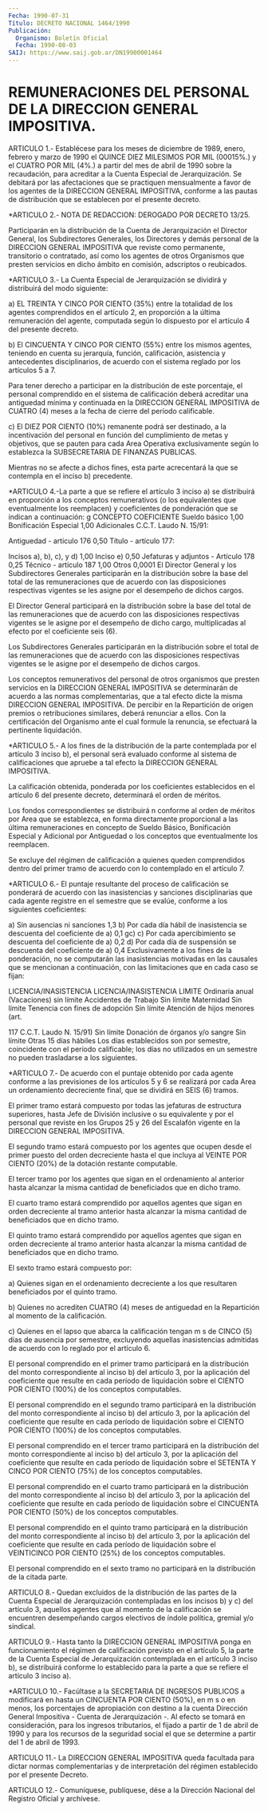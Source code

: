 ```yaml
---
Fecha: 1990-07-31
Título: DECRETO NACIONAL 1464/1990
Publicación:
  Organismo: Boletín Oficial
  Fecha: 1990-08-03
SAIJ: https://www.saij.gob.ar/DN19900001464
---
```

# REMUNERACIONES DEL PERSONAL DE LA DIRECCION GENERAL IMPOSITIVA.

<a id="1"></a>
ARTICULO 1.- Establécese para los meses de diciembre de 1989, enero, febrero y marzo de 1990 el QUINCE DIEZ MILESIMOS POR MIL (00015%.) y el CUATRO POR MIL (4%.) a partir del mes de abril de 1990 sobre la recaudación, para acreditar a la Cuenta Especial de Jerarquización. Se debitará por las afectaciones que se practiquen mensualmente a favor de los agentes de la DIRECCION GENERAL IMPOSITIVA, conforme a las pautas de distribución que se establecen por el presente decreto.

<a id="2"></a>
*ARTICULO 2.- NOTA DE REDACCION: DEROGADO POR DECRETO 13/25.

Participarán en la distribución de la Cuenta de Jerarquización el Director General, los Subdirectores Generales, los Directores y demás personal de la DIRECCION GENERAL IMPOSITIVA que reviste como permanente, transitorio o contratado, así como los agentes de otros Organismos que presten servicios en dicho ámbito en comisión, adscriptos o reubicados.

<a id="3"></a>
*ARTICULO 3.- La Cuenta Especial de Jerarquización se dividirá y distribuirá del modo siguiente:

a) EL TREINTA Y CINCO POR CIENTO (35%) entre la totalidad de los agentes comprendidos en el artículo 2, en proporción a la última remuneración del agente, computada según lo dispuesto por el artículo 4 del presente decreto.

b) El CINCUENTA Y CINCO POR CIENTO (55%) entre los mismos agentes, teniendo en cuenta su jerarquía, función, calificación, asistencia y antecedentes disciplinarios, de acuerdo con el sistema reglado por los artículos 5 a 7.

Para tener derecho a participar en la distribución de este porcentaje, el personal comprendido en el sistema de calificación deberá acreditar una antiguedad mínima y continuada en la DIRECCION GENERAL IMPOSITIVA de CUATRO (4) meses a la fecha de cierre del período calificable.

c) El DIEZ POR CIENTO (10%) remanente podrá ser destinado, a la incentivación del personal en función del cumplimiento de metas y objetivos, que se pauten para cada Area Operativa exclusivamente según lo establezca la SUBSECRETARIA DE FINANZAS PUBLICAS.

Mientras no se afecte a dichos fines, esta parte acrecentará la que se contempla en el inciso b) precedente.

<a id="4"></a>
*ARTICULO 4.-La parte a que se refiere el artículo 3 inciso a) se distribuirá en proporción a los conceptos remunerativos (o los equivalentes que eventualmente los reemplacen) y coeficientes de ponderación que se indican a continuación: g CONCEPTO COEFICIENTE Sueldo básico 1,00 Bonificación Especial 1,00 Adicionales C.C.T. Laudo N. 15/91:

Antiguedad - articulo 176 0,50 Título - artículo 177:

Incisos a), b), c), y d) 1,00 Inciso e) 0,50 Jefaturas y adjuntos - Artículo 178 0,25 Técnico - artículo 187 1,00 Otros 0,0001  El Director General y los Subdirectores Generales participarán en la distribución sobre la base del total de las remuneraciones que de acuerdo con las disposiciones respectivas vigentes se les asigne por el desempeño de dichos cargos.

El Director General participará en la distribución sobre la base del total de las remuneraciones que de acuerdo con las disposiciones respectivas vigentes se le asigne por el desempeño de dicho cargo, multiplicadas al efecto por el coeficiente seis (6).

Los Subdirectores Generales participarán en la distribución sobre el total de las remuneraciones que de acuerdo con las disposiciones respectivas vigentes se le asigne por el desempeño de dichos cargos.

Los conceptos remunerativos del personal de otros organismos que presten servicios en la DIRECCION GENERAL IMPOSITIVA se determinarán de acuerdo a las normas complementarias, que a tal efecto dicte la misma DIRECCION GENERAL IMPOSITIVA. De percibir en la Repartición de origen premios o retribuciones similares, deberá renunciar a ellos. Con la certificación del Organismo ante el cual formule la renuncia, se efectuará la pertinente liquidación.

<a id="5"></a>
*ARTICULO 5.- A los fines de la distribución de la parte contemplada por el artículo 3 inciso b), el personal será evaluado conforme al sistema de calificaciones que apruebe a tal efecto la DIRECCION GENERAL IMPOSITIVA.

La calificación obtenida, ponderada por los coeficientes establecidos en el artículo 6 del presente decreto, determinará el orden de méritos.

Los fondos correspondientes se distribuirá n conforme al orden de méritos por Area que se establezca, en forma directamente proporcional a las última remuneraciones en concepto de Sueldo Básico, Bonificación Especial y Adicional por Antiguedad o los conceptos que eventualmente los reemplacen.

Se excluye del régimen de calificación a quienes queden comprendidos dentro del primer tramo de acuerdo con lo contemplado en el artículo 7.

<a id="6"></a>
*ARTICULO 6.- El puntaje resultante del proceso de calificación se ponderará de acuerdo con las inasistencias y sanciones disciplinarias que cada agente registre en el semestre que se evalúe, conforme a los siguientes coeficientes:

a) Sin ausencias ni sanciones 1,3 b) Por cada día hábil de inasistencia se descuenta del coeficiente de a) 0,1 gc) c) Por cada apercibimiento se descuenta del coeficiente de a) 0,2 d) Por cada día de suspensión se descuenta del coeficiente de a) 0,4  Exclusivamente a los fines de la ponderación, no se computarán las inasistencias motivadas en las causales que se mencionan a continuación, con las limitaciones que en cada caso se fijan:

LICENCIA/INASISTENCIA LICENCIA/INASISTENCIA LIMITE Ordinaria anual (Vacaciones) sin límite Accidentes de Trabajo Sin límite Maternidad Sin límite Tenencia con fines de adopción Sin límite Atención de hijos menores (art.

117 C.C.T. Laudo N. 15/91) Sin límite Donación de órganos y/o sangre Sin límite Otras 15 días hábiles  Los días establecidos son por semestre, coincidente con el período calificable; los días no utilizados en un semestre no pueden trasladarse a los siguientes.

<a id="7"></a>
*ARTICULO 7.- De acuerdo con el puntaje obtenido por cada agente conforme a las previsiones de los artículos 5 y 6 se realizará por cada Area un ordenamiento decreciente final, que se dividirá en SEIS (6) tramos.

El primer tramo estará compuesto por todas las jefaturas de estructura superiores, hasta Jefe de División inclusive o su equivalente y por el personal que reviste en los Grupos 25 y 26 del Escalafón vigente en la DIRECCION GENERAL IMPOSITIVA.

El segundo tramo estará compuesto por los agentes que ocupen desde el primer puesto del orden decreciente hasta el que incluya al VEINTE POR CIENTO (20%) de la dotación restante computable.

El tercer tramo por los agentes que sigan en el ordenamiento al anterior hasta alcanzar la misma cantidad de beneficiados que en dicho tramo.

El cuarto tramo estará comprendido por aquellos agentes que sigan en orden decreciente al tramo anterior hasta alcanzar la misma cantidad de beneficiados que en dicho tramo.

El quinto tramo estará comprendido por aquellos agentes que sigan en orden decreciente al tramo anterior hasta alcanzar la misma cantidad de beneficiados que en dicho tramo.

El sexto tramo estará compuesto por:

a) Quienes sigan en el ordenamiento decreciente a los que resultaren beneficiados por el quinto tramo.

b) Quienes no acrediten CUATRO (4) meses de antiguedad en la Repartición al momento de la calificación.

c) Quienes en el lapso que abarca la calificación tengan m s de CINCO (5) días de ausencia por semestre, excluyendo aquellas inasistencias admitidas de acuerdo con lo reglado por el artículo 6.

El personal comprendido en el primer tramo participará en la distribución del monto correspondiente al inciso b) del artículo 3, por la aplicación del coeficiente que resulte en cada período de liquidación sobre el CIENTO POR CIENTO (100%) de los conceptos computables.

El personal comprendido en el segundo tramo participará en la distribución del monto correspondiente al inciso b) del artículo 3, por la aplicación del coeficiente que resulte en cada período de liquidación sobre el CIENTO POR CIENTO (100%) de los conceptos computables.

El personal comprendido en el tercer tramo participará en la distribución del monto correspondiente al inciso b) del artículo 3, por la aplicación del coeficiente que resulte en cada período de liquidación sobre el SETENTA Y CINCO POR CIENTO (75%) de los conceptos computables.

El personal comprendido en el cuarto tramo participará en la distribución del monto correspondiente al inciso b) del artículo 3, por la aplicación del coeficiente que resulte en cada período de liquidación sobre el CINCUENTA POR CIENTO (50%) de los conceptos computables.

El personal comprendido en el quinto tramo participará en la distribución del monto correspondiente al inciso b) del artículo 3, por la aplicación del coeficiente que resulte en cada período de liquidación sobre el VEINTICINCO POR CIENTO (25%) de los conceptos computables.

El personal comprendido en el sexto tramo no participará en la distribución de la citada parte.

<a id="8"></a>
ARTICULO 8.- Quedan excluidos de la distribución de las partes de la Cuenta Especial de Jerarquización contempladas en los incisos b) y c) del artículo 3, aquellos agentes que al momento de la calificación se encuentren desempeñando cargos electivos de índole política, gremial y/o sindical.

<a id="9"></a>
ARTICULO 9.- Hasta tanto la DIRECCION GENERAL IMPOSITIVA ponga en funcionamiento el régimen de calificación previsto en el artículo 5, la parte de la Cuenta Especial de Jerarquización contemplada en el artículo 3 inciso b), se distribuirá conforme lo establecido para la parte a que se refiere el artículo 3 inciso a).

<a id="10"></a>
*ARTICULO 10.- Facúltase a la SECRETARIA DE INGRESOS PUBLICOS a modificará en hasta un CINCUENTA POR CIENTO (50%), en m s o en menos, los porcentajes de apropiación con destino a la cuenta Dirección General Impositiva - Cuenta de Jerarquización -. Al efecto se tomará en consideración, para los ingresos tributarios, el fijado a partir de 1 de abril de 1990 y para los recursos de la seguridad social el que se determine a partir del 1 de abril de 1993.

<a id="11"></a>
ARTICULO 11.- La DIRECCION GENERAL IMPOSITIVA queda facultada para dictar normas complementarias y de interpretación del régimen establecido por el presente Decreto.

<a id="12"></a>
ARTICULO 12.- Comuníquese, publíquese, dése a la Dirección Nacional del Registro Oficial y archívese.